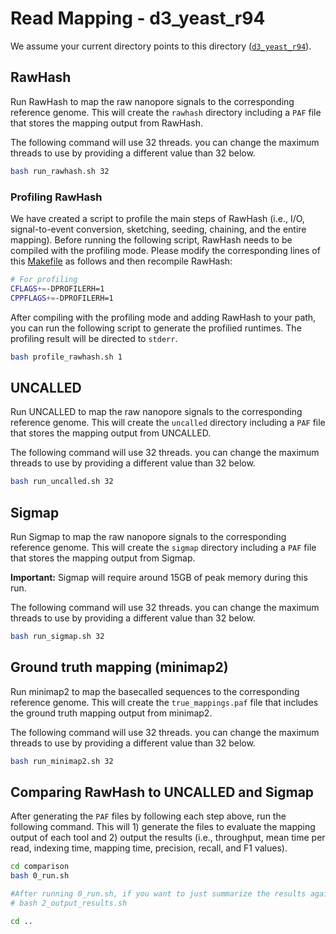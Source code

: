 # Read Mapping - d3_yeast_r94

We assume your current directory points to this directory ([`d3_yeast_r94`](./)).

## RawHash

Run RawHash to map the raw nanopore signals to the corresponding reference genome. This will create the `rawhash` directory including a `PAF` file that stores the mapping output from RawHash.

The following command will use 32 threads. you can change the maximum threads to use by providing a different value than 32 below.

```bash
bash run_rawhash.sh 32
```

### Profiling RawHash

We have created a script to profile the main steps of RawHash (i.e., I/O, signal-to-event conversion, sketching, seeding, chaining, and the entire mapping). Before running the following script, RawHash needs to be compiled with the profiling mode. Please modify the corresponding lines of this [Makefile](../../../../src/Makefile) as follows and then recompile RawHash:

```bash
# For profiling
CFLAGS+=-DPROFILERH=1
CPPFLAGS+=-DPROFILERH=1
```

After compiling with the profiling mode and adding RawHash to your path, you can run the following script to generate the profilied runtimes. The profiling result will be directed to `stderr`.

```bash
bash profile_rawhash.sh 1
```

## UNCALLED

Run UNCALLED to map the raw nanopore signals to the corresponding reference genome. This will create the `uncalled` directory including a `PAF` file that stores the mapping output from UNCALLED.

The following command will use 32 threads. you can change the maximum threads to use by providing a different value than 32 below.

```bash
bash run_uncalled.sh 32
```

## Sigmap

Run Sigmap to map the raw nanopore signals to the corresponding reference genome. This will create the `sigmap` directory including a `PAF` file that stores the mapping output from Sigmap.

**Important:** Sigmap will require around 15GB of peak memory during this run.

The following command will use 32 threads. you can change the maximum threads to use by providing a different value than 32 below.

```bash
bash run_sigmap.sh 32
```

## Ground truth mapping (minimap2)

Run minimap2 to map the basecalled sequences to the corresponding reference genome. This will create the `true_mappings.paf` file that includes the ground truth mapping output from minimap2.

The following command will use 32 threads. you can change the maximum threads to use by providing a different value than 32 below.

```bash
bash run_minimap2.sh 32
```

## Comparing RawHash to UNCALLED and Sigmap

After generating the `PAF` files by following each step above, run the following command. This will 1) generate the files to evaluate the mapping output of each tool and 2) output the results (i.e., throughput, mean time per read, indexing time, mapping time, precision, recall, and F1 values).

```bash
cd comparison
bash 0_run.sh

#After running 0_run.sh, if you want to just summarize the results again without generating the evaluation files, you can alternatively run the following command:
# bash 2_output_results.sh

cd ..
```
